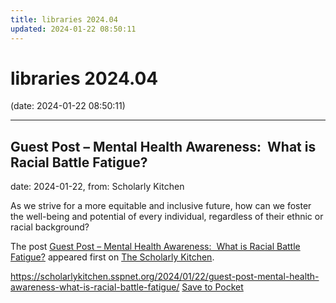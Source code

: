 ```yaml
---
title: libraries 2024.04
updated: 2024-01-22 08:50:11
---
```


# libraries 2024.04

(date: 2024-01-22 08:50:11)

---

## Guest Post – Mental Health Awareness:  What is Racial Battle Fatigue?

date: 2024-01-22, from: Scholarly Kitchen

<p>As we strive for a more equitable and inclusive future, how can we foster the well-being and potential of every individual, regardless of their ethnic or racial background?</p>
<p>The post <a href="https://scholarlykitchen.sspnet.org/2024/01/22/guest-post-mental-health-awareness-what-is-racial-battle-fatigue/">Guest Post – Mental Health Awareness:  What is Racial Battle Fatigue?</a> appeared first on <a href="https://scholarlykitchen.sspnet.org">The Scholarly Kitchen</a>.</p>


<span class="feed-item-link">
<a href="https://scholarlykitchen.sspnet.org/2024/01/22/guest-post-mental-health-awareness-what-is-racial-battle-fatigue/">https://scholarlykitchen.sspnet.org/2024/01/22/guest-post-mental-health-awareness-what-is-racial-battle-fatigue/</a> <a href="https://getpocket.com/save" class="pocket-btn" data-lang="en" data-save-url="https://scholarlykitchen.sspnet.org/2024/01/22/guest-post-mental-health-awareness-what-is-racial-battle-fatigue/">Save to Pocket</a>
</span>



<script type="text/javascript">!function(d,i){if(!d.getElementById(i)){var j=d.createElement("script");j.id=i;j.src="https://widgets.getpocket.com/v1/j/btn.js?v=1";var w=d.getElementById(i);d.body.appendChild(j);}}(document,"pocket-btn-js");</script>

